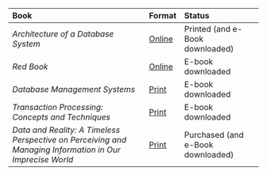 | Book | Format | Status |
| :-- | :-- | :-- |
| *Architecture of a Database System* | [Online](https://dsf.berkeley.edu/papers/fntdb07-architecture.pdf) | Printed (and e-Book downloaded) |
| *Red Book* | [Online](http://www.redbook.io/) | E-book downloaded |
| *Database Management Systems* | [Print](https://www.amazon.com/Database-Management-Systems-Raghu-Ramakrishnan/dp/0072465638/) | E-book downloaded |
| *Transaction Processing: Concepts and Techniques* | [Print](https://www.amazon.com/Transaction-Processing-Concepts-Techniques-Management/dp/1558601902) | E-book downloaded |
| *Data and Reality: A Timeless Perspective on Perceiving and Managing Information in Our Imprecise World* | [Print](https://www.amazon.com/Data-Reality-Perspective-Perceiving-Information/dp/1935504215) | Purchased (and e-Book downloaded) |